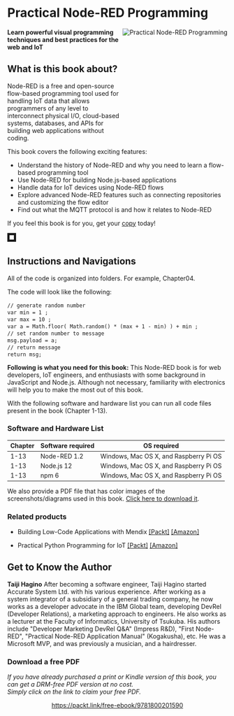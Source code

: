 # Practical Node-RED Programming

<a href="https://www.packtpub.com/web-development/practical-node-red-programming"><img src="https://www.packtpub.com/media/catalog/product/cache/4cdce5a811acc0d2926d7f857dceb83b/9/7/9781800201590-original_92.jpeg" alt="Practical Node-RED Programming" height="256px" align="right"></a>

**Learn powerful visual programming techniques and best practices for the web and IoT**

## What is this book about?
Node-RED is a free and open-source flow-based programming tool used for handling IoT data that allows programmers of any level to interconnect physical I/O, cloud-based systems, databases, and APIs for building web applications without coding.

This book covers the following exciting features: 
* Understand the history of Node-RED and why you need to learn a flow-based programming tool
* Use Node-RED for building Node.js-based applications
* Handle data for IoT devices using Node-RED flows
* Explore advanced Node-RED features such as connecting repositories and customizing the flow editor
* Find out what the MQTT protocol is and how it relates to Node-RED

If you feel this book is for you, get your [copy](https://www.amazon.com/dp/1800201591) today!

<a href="https://www.packtpub.com/?utm_source=github&utm_medium=banner&utm_campaign=GitHubBanner"><img src="https://raw.githubusercontent.com/PacktPublishing/GitHub/master/GitHub.png" 
alt="https://www.packtpub.com/" border="5" /></a>


## Instructions and Navigations
All of the code is organized into folders. For example, Chapter04.

The code will look like the following:
```
// generate random number
var min = 1 ;
var max = 10 ;
var a = Math.floor( Math.random() * (max + 1 - min) ) + min ;
// set random number to message
msg.payload = a;
// return message
return msg;

```

**Following is what you need for this book:**
This Node-RED book is for web developers, IoT engineers, and enthusiasts with some background in JavaScript and Node.js. Although not necessary, familiarity with electronics will help you to make the most out of this book.

With the following software and hardware list you can run all code files present in the book (Chapter 1-13).

### Software and Hardware List

| Chapter  | Software required                   | OS required                        |
| -------- | ------------------------------------| -----------------------------------|
| 1-13        | Node-RED 1.2                        | Windows, Mac OS X, and Raspberry Pi OS |
| 1-13       | Node.js 12                          | Windows, Mac OS X, and Raspberry Pi OS |
| 1-13       | npm 6                               | Windows, Mac OS X, and Raspberry Pi OS |

We also provide a PDF file that has color images of the screenshots/diagrams used in this book. [Click here to download it](https://static.packt-cdn.com/downloads/9781800201590_ColorImages.pdf).

### Related products <Other books you may enjoy>
* Building Low-Code Applications with Mendix [[Packt]](https://www.packtpub.com/product/building-low-code-applications-with-mendix/9781800201422) [[Amazon]](https://www.amazon.com/dp/1800201427)

* Practical Python Programming for IoT [[Packt]](https://www.packtpub.com/product/practical-python-programming-for-iot/9781838982461) [[Amazon]](https://www.amazon.com/dp/1838982469)

## Get to Know the Author
**Taiji Hagino**
After becoming a software engineer, Taiji Hagino started Accurate System Ltd. with his various experience. After working as a system integrator of a subsidiary of a general trading company, he now works as a developer advocate in the IBM Global team, developing DevRel (Developer Relations), a marketing approach to engineers. He also works as a lecturer at the Faculty of Informatics, University of Tsukuba. His authors include "Developer Marketing DevRel Q&A" (Impress R&D), "First Node-RED", "Practical Node-RED Application Manual" (Kogakusha), etc. He was a Microsoft MVP, and was previously a musician, and a hairdresser.



### Download a free PDF

 <i>If you have already purchased a print or Kindle version of this book, you can get a DRM-free PDF version at no cost.<br>Simply click on the link to claim your free PDF.</i>
<p align="center"> <a href="https://packt.link/free-ebook/9781800201590">https://packt.link/free-ebook/9781800201590 </a> </p>